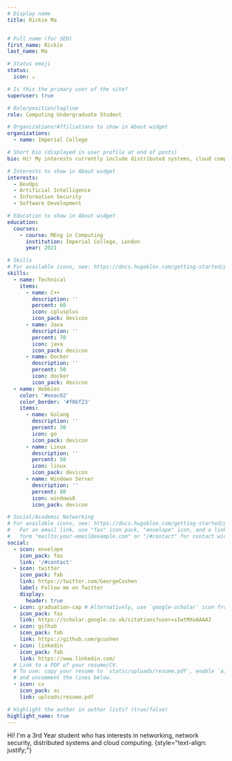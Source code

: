 ```yaml
---
# Display name
title: Rickie Ma


# Full name (for SEO)
first_name: Rickie
last_name: Ma

# Status emoji
status:
  icon: ☕️

# Is this the primary user of the site?
superuser: true

# Role/position/tagline
role: Computing Undergraduate Student

# Organizations/Affiliations to show in About widget
organizations:
  - name: Imperial College

# Short bio (displayed in user profile at end of posts)
bio: Hi! My interests currently include distributed systems, cloud computing, networking and cyber security.

# Interests to show in About widget
interests:
  - DevOps
  - Artificial Intelligence
  - Information Security
  - Software Development

# Education to show in About widget
education:
  courses:
    - course: MEng in Computing
      institution: Imperial College, London
      year: 2021

# Skills
# For available icons, see: https://docs.hugoblox.com/getting-started/page-builder/#icons
skills:
  - name: Technical
    items:
      - name: C++
        description: ''
        percent: 60
        icon: cplusplus
        icon_pack: devicon
      - name: Java
        description: ''
        percent: 70
        icon: java
        icon_pack: devicon
      - name: Docker
        description: ''
        percent: 50
        icon: docker
        icon_pack: devicon
  - name: Hobbies
    color: '#eeac02'
    color_border: '#f0bf23'
    items:
      - name: Golang
        description: ''
        percent: 30
        icon: go
        icon_pack: devicon
      - name: Linux
        description: ''
        percent: 50
        icon: linux
        icon_pack: devicon
      - name: Windows Server
        description: ''
        percent: 80
        icon: windows8
        icon_pack: devicon

# Social/Academic Networking
# For available icons, see: https://docs.hugoblox.com/getting-started/page-builder/#icons
#   For an email link, use "fas" icon pack, "envelope" icon, and a link in the
#   form "mailto:your-email@example.com" or "/#contact" for contact widget.
social:
  - icon: envelope
    icon_pack: fas
    link: '/#contact'
  - icon: twitter
    icon_pack: fab
    link: https://twitter.com/GeorgeCushen
    label: Follow me on Twitter
    display:
      header: true
  - icon: graduation-cap # Alternatively, use `google-scholar` icon from `ai` icon pack
    icon_pack: fas
    link: https://scholar.google.co.uk/citations?user=sIwtMXoAAAAJ
  - icon: github
    icon_pack: fab
    link: https://github.com/gcushen
  - icon: linkedin
    icon_pack: fab
    link: https://www.linkedin.com/
  # Link to a PDF of your resume/CV.
  # To use: copy your resume to `static/uploads/resume.pdf`, enable `ai` icons in `params.yaml`,
  # and uncomment the lines below.
  - icon: cv
    icon_pack: ai
    link: uploads/resume.pdf

# Highlight the author in author lists? (true/false)
highlight_name: true
---
```


Hi! I'm a 3rd Year student who has interests in networking, network security, distributed systems and cloud computing. 
{style="text-align: justify;"}
